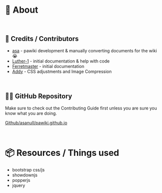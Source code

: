 # 📃 About
<br>

## 📝 Credits / Contributors

- <a href="https://github.com/asanull" target="_blank">asa</a>  -  pawiki development & manually converting documents for the wiki 😭
- <a href="https://github.com/Luther-1" target="_blank">Luther-1</a>  -  initial documentation & help with code
- <a href="https://github.com/Ferret-Master" target="_blank">Ferretmaster</a>  -  initial documentation
- <a href="https://github.com/AdamCornfield" target="_blank">Addy</a>  -  CSS adjustments and Image Compression

<br>

## 🧑‍💻 GitHub Repository

Make sure to check out the Contributing Guide first unless you are sure you know what you are doing.

<a href="https://github.com/asanull/pawiki.github.io">Github/asanull/pawiki.github.io</a>

<br>

# 📦 Resources / Things used

- bootstrap css/js
- showdownjs
- popperjs
- jquery